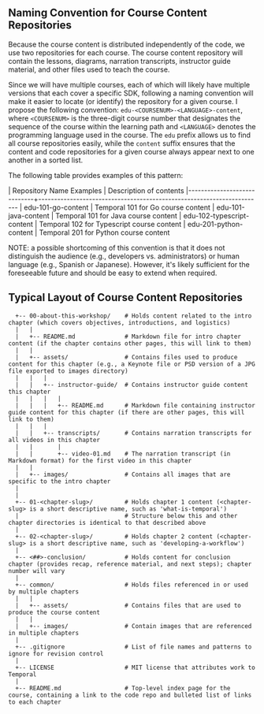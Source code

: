 ## Naming Convention for Course Content Repositories

Because the course content is distributed independently of the code, we use 
two repositories for each course. The course content repository will contain 
the lessons, diagrams, narration transcripts, instructor guide material, and 
other files used to teach the course.

Since we will have multiple courses, each of which will likely have multiple 
versions that each cover a specific SDK, following a naming convention will
make it easier to locate (or identify) the repository for a given course.
I propose the following convention: `edu-<COURSENUM>-<LANGUAGE>-content`,
where `<COURSENUM>` is the three-digit course number that designates the
sequence of the course within the learning path and `<LANGUAGE>` denotes
the programming language used in the course. The `edu` prefix allows us
to find all course repositories easily, while the `content` suffix ensures
that the content and code repositories for a given course always appear
next to one another in a sorted list.

The following table provides examples of this pattern:

| Repository Name Examples    | Description of contents
|-----------------------------+-----------------------------------------------------------------------
| edu-101-go-content          | Temporal 101 for Go course content
| edu-101-java-content        | Temporal 101 for Java course content
| edu-102-typescript-content  | Temporal 102 for Typescript course content
| edu-201-python-content      | Temporal 201 for Python course content

NOTE: a possible shortcoming of this convention is that it does not distinguish the audience 
(e.g., developers vs. administrators) or human language (e.g., Spanish or Japanese). However, 
it's likely sufficient for the foreseeable future and should be easy to extend when required.


## Typical Layout of Course Content Repositories

```
  +-- 00-about-this-workshop/    # Holds content related to the intro chapter (which covers objectives, introductions, and logistics)
  |   |
  |   +-- README.md              # Markdown file for intro chapter content (if the chapter contains other pages, this will link to them)
  |   |
  |   +-- assets/                # Contains files used to produce content for this chapter (e.g., a Keynote file or PSD version of a JPG file exported to images directory)
  |   |   |
  |   |   +-- instructor-guide/  # Contains instructor guide content this chapter
  |   |   |   |
  |   |   |   +-- README.md      # Markdown file containing instructor guide content for this chapter (if there are other pages, this will link to them)
  |   |   |
  |   |   +-- transcripts/       # Contains narration transcripts for all videos in this chapter
  |   |       |
  |   |       +-- video-01.md    # The narration transcript (in Markdown format) for the first video in this chapter
  |   |
  |   +-- images/                # Contains all images that are specific to the intro chapter
  |
  |
  +-- 01-<chapter-slug>/         # Holds chapter 1 content (<chapter-slug> is a short descriptive name, such as 'what-is-temporal')
  |                              # Structure below this and other chapter directories is identical to that described above
  |
  +-- 02-<chapter-slug>/         # Holds chapter 2 content (<chapter-slug> is a short descriptive name, such as 'developing-a-workflow')
  |
  +-- <##>-conclusion/           # Holds content for conclusion chapter (provides recap, reference material, and next steps); chapter number will vary
  |
  +-- common/                    # Holds files referenced in or used by multiple chapters
  |   |
  |   +-- assets/                # Contains files that are used to produce the course content
  |   |
  |   +-- images/                # Contain images that are referenced in multiple chapters
  |
  +-- .gitignore                 # List of file names and patterns to ignore for revision control
  |
  +-- LICENSE                    # MIT license that attributes work to Temporal
  |
  +-- README.md                  # Top-level index page for the course, containing a link to the code repo and bulleted list of links to each chapter
```




